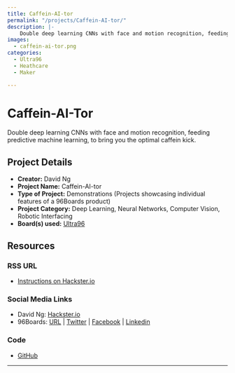 ```yaml
---
title: Caffein-AI-tor
permalink: "/projects/Caffein-AI-tor/"
description: |-
    Double deep learning CNNs with face and motion recognition, feeding predictive machine learning, to bring you the optimal caffein kick.
images:
  - caffein-ai-tor.png
categories:
  - Ultra96
  - Heathcare
  - Maker

---
```

# Caffein-AI-Tor

Double deep learning CNNs with face and motion recognition, feeding predictive machine learning, to bring you the optimal caffein kick.

## Project Details

- **Creator:** David Ng
- **Project Name:** Caffein-AI-tor
- **Type of Project:** Demonstrations (Projects showcasing individual features of a 96Boards product)
- **Project Category:** Deep Learning, Neural Networks, Computer Vision, Robotic Interfacing
- **Board(s) used:** [Ultra96](/product/ultra96/)


## Resources

### RSS URL

- [Instructions on Hackster.io](http://www.hackster.io/dnhkng/caffein-ai-tor-711e4e)

### Social Media Links

- David Ng: [Hackster.io](https://www.hackster.io/dnhkng)
- 96Boards: [URL](/) &#124; [Twitter](https://twitter.com/96boards) &#124; [Facebook](https://www.facebook.com/96Boards) &#124; [Linkedin](https://www.linkedin.com/company/{{site.linkedin_username}}/)

### Code

- [GitHub](https://github.com/dnhkng/Caffein-AI-tor)


***
